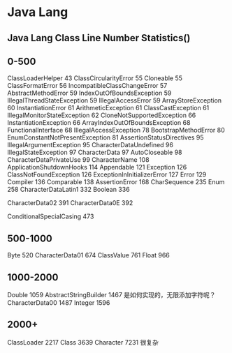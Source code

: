 # Java Lang

## Java Lang Class Line Number Statistics()

## 0-500

ClassLoaderHelper 43
ClassCircularityError 55
Cloneable 55
ClassFormatError 56
IncompatibleClassChangeError 57
AbstractMethodError 59
IndexOutOfBoundsException 59
IllegalThreadStateException 59
IllegalAccessError 59
ArrayStoreException 60
InstantiationError 61
ArithmeticException 61
ClassCastException 61
IllegalMonitorStateException 62
CloneNotSupportedException 66
InstantiationException 66
ArrayIndexOutOfBoundsException 68
FunctionalInterface 68
IllegalAccessException 78
BootstrapMethodError 80
EnumConstantNotPresentException 81
AssertionStatusDirectives 95
IllegalArgumentException 95
CharacterDataUndefined 96
IllegalStateException 97
CharacterData 97
AutoCloseable 98
CharacterDataPrivateUse 99
CharacterName 108
ApplicationShutdownHooks 114
Appendable 121
Exception 126
ClassNotFoundException 126
ExceptionInInitializerError 127
Error 129
Compiler 136
Comparable 138
AssertionError 168
CharSequence 235
Enum 258
CharacterDataLatin1 332
Boolean 336

CharacterData02 391
CharacterData0E 392

ConditionalSpecialCasing 473


## 500-1000
Byte 520
CharacterData01 674
ClassValue 761
Float 966



## 1000-2000
Double 1059
AbstractStringBuilder 1467 是如何实现的，无限添加字符呢？
CharacterData00 1487
Integer 1596

## 2000+
ClassLoader 2217
Class 3639
Character 7231 很复杂